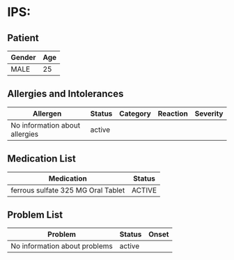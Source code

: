 # IPS:

## Patient

|Gender|Age|
|---|---|
|MALE|25|

## Allergies and Intolerances

|Allergen|Status|Category|Reaction|Severity|
|---|---|---|---|---|
|No information about allergies|active||||

## Medication List

|Medication|Status|
|---|---|
|ferrous sulfate 325 MG Oral Tablet|ACTIVE|

## Problem List

|Problem|Status|Onset|
|---|---|---|
|No information about problems|active||
